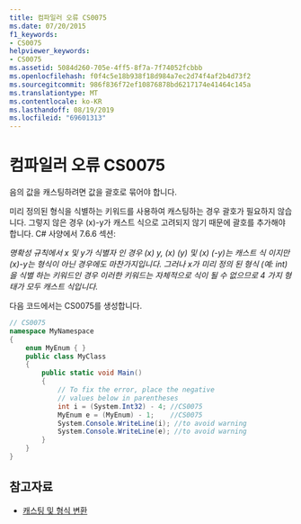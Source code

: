 ```yaml
---
title: 컴파일러 오류 CS0075
ms.date: 07/20/2015
f1_keywords:
- CS0075
helpviewer_keywords:
- CS0075
ms.assetid: 5084d260-705e-4ff5-8f7a-7f74052fcbbb
ms.openlocfilehash: f0f4c5e18b938f18d984a7ec2d74f4af2b4d73f2
ms.sourcegitcommit: 986f836f72ef10876878bd6217174e41464c145a
ms.translationtype: MT
ms.contentlocale: ko-KR
ms.lasthandoff: 08/19/2019
ms.locfileid: "69601313"
---
```

# <a name="compiler-error-cs0075"></a>컴파일러 오류 CS0075
음의 값을 캐스팅하려면 값을 괄호로 묶어야 합니다.  
  
 미리 정의된 형식을 식별하는 키워드를 사용하여 캐스팅하는 경우 괄호가 필요하지 않습니다. 그렇지 않은 경우 (x)-y가 캐스트 식으로 고려되지 않기 때문에 괄호를 추가해야 합니다. C# 사양에서 7.6.6 섹션:  
  
 *명확성 규칙에서 x 및 y가 식별자 인 경우 (x) y, (x) (y) 및 (x) (-y)는 캐스트 식 이지만 (x)-y는 형식이 아닌 경우에도 마찬가지입니다. 그러나 x가 미리 정의 된 형식 (예: int)을 식별 하는 키워드인 경우 이러한 키워드는 자체적으로 식이 될 수 없으므로 4 가지 형태가 모두 캐스트 식입니다.*  
  
 다음 코드에서는 CS0075를 생성합니다.  
  
```csharp  
// CS0075  
namespace MyNamespace  
{  
    enum MyEnum { }  
    public class MyClass  
    {  
        public static void Main()  
        {  
            // To fix the error, place the negative  
            // values below in parentheses  
            int i = (System.Int32) - 4; //CS0075  
            MyEnum e = (MyEnum) - 1;    //CS0075  
            System.Console.WriteLine(i); //to avoid warning  
            System.Console.WriteLine(e); //to avoid warning  
        }  
    }  
}  
```  
  
## <a name="see-also"></a>참고자료

- [캐스팅 및 형식 변환](../programming-guide/types/casting-and-type-conversions.md)
